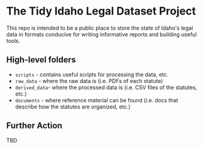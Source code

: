 # The Tidy Idaho Legal Dataset Project

This repo is intended to be a public place to store the state of Idaho's legal data in formats conducive for writing informative reports and building useful tools.

## High-level folders

- `scripts` - contains useful scripts for processing the data, etc.
- `raw_data` - where the raw data is (i.e. PDFs of each statute)
- `derived_data`- where the processed data is (i.e. CSV files of the statutes, etc.)
- `documents` - where reference material can be found (i.e. docs that describe how the statutes are organized, etc.)

## Further Action

TBD
